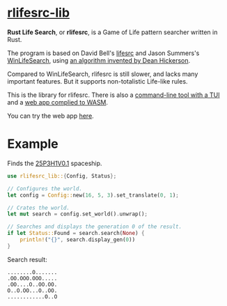 # [rlifesrc-lib](https://alephalpha.github.io/rlifesrc/)

__Rust Life Search__, or __rlifesrc__, is a Game of Life pattern searcher written in Rust.

The program is based on David Bell's [lifesrc](https://github.com/DavidKinder/Xlife/tree/master/Xlife35/source/lifesearch) and Jason Summers's [WinLifeSearch](https://github.com/jsummers/winlifesearch/), using [an algorithm invented by Dean Hickerson](https://github.com/DavidKinder/Xlife/blob/master/Xlife35/source/lifesearch/ORIGIN).

Compared to WinLifeSearch, rlifesrc is still slower, and lacks many important features. But it supports non-totalistic Life-like rules.

This is the library for rlifesrc. There is also a [command-line tool with a TUI](https://github.com/AlephAlpha/rlifesrc/tree/master/tui) and a [web app complied to WASM](https://github.com/AlephAlpha/rlifesrc/tree/master/web).

You can try the web app [here](https://alephalpha.github.io/rlifesrc/).

# Example

Finds the [25P3H1V0.1](https://conwaylife.com/wiki/25P3H1V0.1) spaceship.

```rust
use rlifesrc_lib::{Config, Status};

// Configures the world.
let config = Config::new(16, 5, 3).set_translate(0, 1);

// Crates the world.
let mut search = config.set_world().unwrap();

// Searches and displays the generation 0 of the result.
if let Status::Found = search.search(None) {
    println!("{}", search.display_gen(0))
}
```

Search result:

```plaintext
........O.......
.OO.OOO.OOO.....
.OO....O..OO.OO.
O..O.OO...O..OO.
............O..O
```